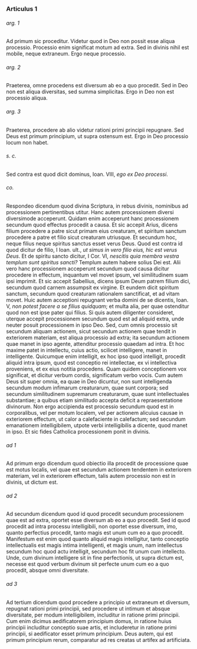 ### Articulus 1

###### arg. 1
Ad primum sic proceditur. Videtur quod in Deo non possit esse aliqua processio. Processio enim significat motum ad extra. Sed in divinis nihil est mobile, neque extraneum. Ergo neque processio.

###### arg. 2
Praeterea, omne procedens est diversum ab eo a quo procedit. Sed in Deo non est aliqua diversitas, sed summa simplicitas. Ergo in Deo non est processio aliqua.

###### arg. 3
Praeterea, procedere ab alio videtur rationi primi principii repugnare. Sed Deus est primum principium, ut supra ostensum est. Ergo in Deo processio locum non habet.

###### s. c.
Sed contra est quod dicit dominus, Ioan. VIII, *ego ex Deo processi*.

###### co.
Respondeo dicendum quod divina Scriptura, in rebus divinis, nominibus ad processionem pertinentibus utitur. Hanc autem processionem diversi diversimode acceperunt. Quidam enim acceperunt hanc processionem secundum quod effectus procedit a causa. Et sic accepit Arius, dicens filium procedere a patre sicut primam eius creaturam, et spiritum sanctum procedere a patre et filio sicut creaturam utriusque. Et secundum hoc, neque filius neque spiritus sanctus esset verus Deus. Quod est contra id quod dicitur de filio, I Ioan. ult., *ut simus in vero filio eius, hic est verus Deus*. Et de spiritu sancto dicitur, I Cor. VI, *nescitis quia membra vestra templum sunt spiritus sancti?* Templum autem habere solius Dei est. Alii vero hanc processionem acceperunt secundum quod causa dicitur procedere in effectum, inquantum vel movet ipsum, vel similitudinem suam ipsi imprimit. Et sic accepit Sabellius, dicens ipsum Deum patrem filium dici, secundum quod carnem assumpsit ex virgine. Et eundem dicit spiritum sanctum, secundum quod creaturam rationalem sanctificat, et ad vitam movet. Huic autem acceptioni repugnant verba domini de se dicentis, Ioan. V, *non potest facere a se filius quidquam*; et multa alia, per quae ostenditur quod non est ipse pater qui filius. Si quis autem diligenter consideret, uterque accepit processionem secundum quod est ad aliquid extra, unde neuter posuit processionem in ipso Deo. Sed, cum omnis processio sit secundum aliquam actionem, sicut secundum actionem quae tendit in exteriorem materiam, est aliqua processio ad extra; ita secundum actionem quae manet in ipso agente, attenditur processio quaedam ad intra. Et hoc maxime patet in intellectu, cuius actio, scilicet intelligere, manet in intelligente. Quicumque enim intelligit, ex hoc ipso quod intelligit, procedit aliquid intra ipsum, quod est conceptio rei intellectae, ex vi intellectiva proveniens, et ex eius notitia procedens. Quam quidem conceptionem vox significat, et dicitur verbum cordis, significatum verbo vocis. Cum autem Deus sit super omnia, ea quae in Deo dicuntur, non sunt intelligenda secundum modum infimarum creaturarum, quae sunt corpora; sed secundum similitudinem supremarum creaturarum, quae sunt intellectuales substantiae; a quibus etiam similitudo accepta deficit a repraesentatione divinorum. Non ergo accipienda est processio secundum quod est in corporalibus, vel per motum localem, vel per actionem alicuius causae in exteriorem effectum, ut calor a calefaciente in calefactum; sed secundum emanationem intelligibilem, utpote verbi intelligibilis a dicente, quod manet in ipso. Et sic fides Catholica processionem ponit in divinis.

###### ad 1
Ad primum ergo dicendum quod obiectio illa procedit de processione quae est motus localis, vel quae est secundum actionem tendentem in exteriorem materiam, vel in exteriorem effectum, talis autem processio non est in divinis, ut dictum est.

###### ad 2
Ad secundum dicendum quod id quod procedit secundum processionem quae est ad extra, oportet esse diversum ab eo a quo procedit. Sed id quod procedit ad intra processu intelligibili, non oportet esse diversum, imo, quanto perfectius procedit, tanto magis est unum cum eo a quo procedit. Manifestum est enim quod quanto aliquid magis intelligitur, tanto conceptio intellectualis est magis intima intelligenti, et magis unum, nam intellectus secundum hoc quod actu intelligit, secundum hoc fit unum cum intellecto. Unde, cum divinum intelligere sit in fine perfectionis, ut supra dictum est, necesse est quod verbum divinum sit perfecte unum cum eo a quo procedit, absque omni diversitate.

###### ad 3
Ad tertium dicendum quod procedere a principio ut extraneum et diversum, repugnat rationi primi principii, sed procedere ut intimum et absque diversitate, per modum intelligibilem, includitur in ratione primi principii. Cum enim dicimus aedificatorem principium domus, in ratione huius principii includitur conceptio suae artis, et includeretur in ratione primi principii, si aedificator esset primum principium. Deus autem, qui est primum principium rerum, comparatur ad res creatas ut artifex ad artificiata.

